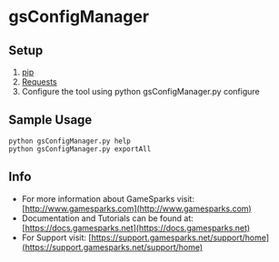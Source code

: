 # gsConfigManager
## Setup
1. [pip](https://pip.pypa.io/en/stable/installing/)
2. [Requests](http://docs.python-requests.org/en/master/user/install/#install)
3. Configure the tool using python gsConfigManager.py configure

## Sample Usage
```console
python gsConfigManager.py help
python gsConfigManager.py exportAll
```

## Info
* For more information about GameSparks visit: [http://www.gamesparks.com](http://www.gamesparks.com)
* Documentation and Tutorials can be found at: [https://docs.gamesparks.net](https://docs.gamesparks.net)
* For Support visit: [https://support.gamesparks.net/support/home](https://support.gamesparks.net/support/home)
